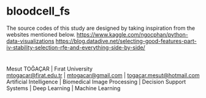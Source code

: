 # bloodcell_fs
The source codes of this study are designed by taking inspiration from the websites mentioned below.
https://www.kaggle.com/ngocphan/python-data-visualizations
https://blog.datadive.net/selecting-good-features-part-iv-stability-selection-rfe-and-everything-side-by-side/
#
Mesut TOĞAÇAR | Fırat University  
mtogacar@firat.edu.tr | mtogacar@gmail.com | togacar.mesut@hotmail.com
Artificial Intelligence | Biomedical Image Processing | Decision Support Systems | Deep Learning | Machine Learning
